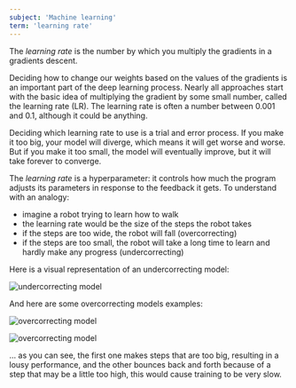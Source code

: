 ```yaml
---
subject: 'Machine learning'
term: 'learning rate'
---
```


The _learning rate_ is the number by which you multiply the gradients in a gradients descent.

Deciding how to change our weights based on the values of the gradients is an important part of the deep learning process. Nearly all approaches start with the basic idea of multiplying the gradient by some small number, called the learning rate (LR). The learning rate is often a number between 0.001 and 0.1, although it could be anything.

Deciding which learning rate to use is a trial and error process. If you make it too big, your model will diverge, which means it will get worse and worse. But if you make it too small, the model will eventually improve, but it will take forever to converge.

The _learning rate_ is a hyperparameter: it controls how much the program adjusts its parameters in response to the feedback it gets. To understand with an analogy:

- imagine a robot trying to learn how to walk
- the learning rate would be the size of the steps the robot takes
- if the steps are too wide, the robot will fall (overcorrecting)
- if the steps are too small, the robot will take a long time to learn and hardly make any progress (undercorrecting)

Here is a visual representation of an undercorrecting model:

![undercorrecting model](https://raw.githubusercontent.com/fastai/fastbook/823b69e00aa1e1c1a45fe88bd346f11e8f89c1ff//images/chapter2_small.svg)

And here are some overcorrecting models examples:

![overcorrecting model](https://raw.githubusercontent.com/fastai/fastbook/823b69e00aa1e1c1a45fe88bd346f11e8f89c1ff/images/chapter2_div.svg)

![overcorrecting model](https://raw.githubusercontent.com/fastai/fastbook/823b69e00aa1e1c1a45fe88bd346f11e8f89c1ff//images/chapter2_bouncy.svg)

... as you can see, the first one makes steps that are too big, resulting in a lousy performance, and the other bounces back and forth because of a step that may be a little too high, this would cause training to be very slow.